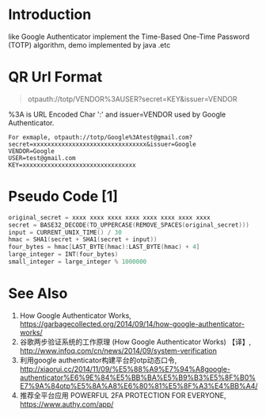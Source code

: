 # Introduction
like Google Authenticator implement the Time-Based One-Time Password (TOTP) algorithm, demo implemented by java .etc

# QR Url Format
> otpauth://totp/VENDOR%3AUSER?secret=KEY&issuer=VENDOR

%3A is URL Encoded Char ':' and issuer=VENDOR used by Google Authenticator.

```
For exmaple, otpauth://totp/Google%3Atest@gmail.com?secret=xxxxxxxxxxxxxxxxxxxxxxxxxxxxxxxx&issuer=Google
VENDOR=Google
USER=test@gmail.com
KEY=xxxxxxxxxxxxxxxxxxxxxxxxxxxxxxxx
```

# Pseudo Code [1]
``` go
original_secret = xxxx xxxx xxxx xxxx xxxx xxxx xxxx xxxx
secret = BASE32_DECODE(TO_UPPERCASE(REMOVE_SPACES(original_secret)))
input = CURRENT_UNIX_TIME() / 30
hmac = SHA1(secret + SHA1(secret + input))
four_bytes = hmac[LAST_BYTE(hmac):LAST_BYTE(hmac) + 4]
large_integer = INT(four_bytes)
small_integer = large_integer % 1000000
```

# See Also
1. How Google Authenticator Works, https://garbagecollected.org/2014/09/14/how-google-authenticator-works/
2. 谷歌两步验证系统的工作原理 (How Google Authenticator Works) 【译】, http://www.infoq.com/cn/news/2014/09/system-verification
3. 利用google authenticator构建平台的otp动态口令, http://xiaorui.cc/2014/11/09/%E5%88%A9%E7%94%A8google-authenticator%E6%9E%84%E5%BB%BA%E5%B9%B3%E5%8F%B0%E7%9A%84otp%E5%8A%A8%E6%80%81%E5%8F%A3%E4%BB%A4/
4. 推荐全平台应用 POWERFUL 2FA PROTECTION FOR EVERYONE, https://www.authy.com/app/
